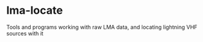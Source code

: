 # lma-locate
Tools and programs working with raw LMA data, and locating lightning VHF sources with it
